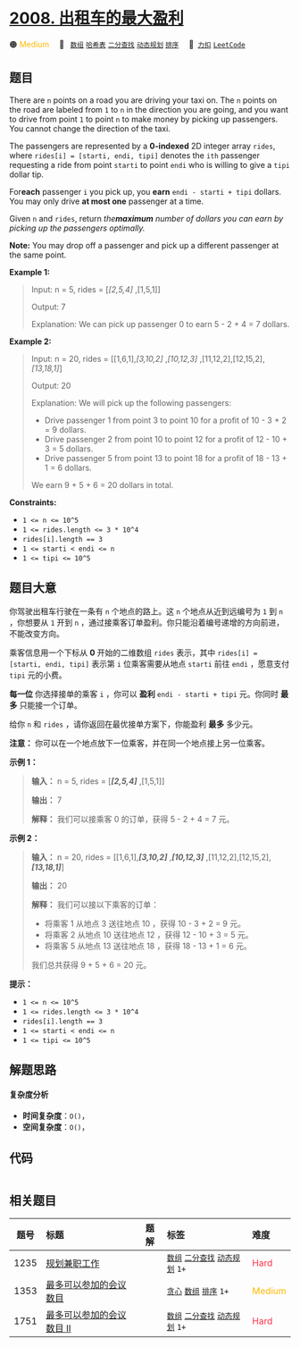 # [2008. 出租车的最大盈利](https://2xiao.github.io/leetcode-js/problem/2008.html)

🟠 <font color=#ffb800>Medium</font>&emsp; 🔖&ensp; [`数组`](/tag/array.md) [`哈希表`](/tag/hash-table.md) [`二分查找`](/tag/binary-search.md) [`动态规划`](/tag/dynamic-programming.md) [`排序`](/tag/sorting.md)&emsp; 🔗&ensp;[`力扣`](https://leetcode.cn/problems/maximum-earnings-from-taxi) [`LeetCode`](https://leetcode.com/problems/maximum-earnings-from-taxi)

## 题目

There are `n` points on a road you are driving your taxi on. The `n` points on
the road are labeled from `1` to `n` in the direction you are going, and you
want to drive from point `1` to point `n` to make money by picking up
passengers. You cannot change the direction of the taxi.

The passengers are represented by a **0-indexed** 2D integer array `rides`,
where `rides[i] = [starti, endi, tipi]` denotes the `ith` passenger requesting
a ride from point `starti` to point `endi` who is willing to give a `tipi`
dollar tip.

For**each** passenger `i` you pick up, you **earn** `endi - starti + tipi`
dollars. You may only drive **at most one** passenger at a time.

Given `n` and `rides`, return _the**maximum** number of dollars you can earn
by picking up the passengers optimally._

**Note:** You may drop off a passenger and pick up a different passenger at
the same point.



**Example 1:**

> Input: n = 5, rides = [_[2,5,4]_ ,[1,5,1]]
> 
> Output: 7
> 
> Explanation: We can pick up passenger 0 to earn 5 - 2 + 4 = 7 dollars.

**Example 2:**

> Input: n = 20, rides = [[1,6,1],_[3,10,2]_ ,_[10,12,3]_ ,[11,12,2],[12,15,2],_[13,18,1]_]
> 
> Output: 20
> 
> Explanation: We will pick up the following passengers:
> - Drive passenger 1 from point 3 to point 10 for a profit of 10 - 3 + 2 = 9 dollars.
> - Drive passenger 2 from point 10 to point 12 for a profit of 12 - 10 + 3 = 5 dollars.
> - Drive passenger 5 from point 13 to point 18 for a profit of 18 - 13 + 1 = 6 dollars.
> 
> We earn 9 + 5 + 6 = 20 dollars in total.



**Constraints:**

  * `1 <= n <= 10^5`
  * `1 <= rides.length <= 3 * 10^4`
  * `rides[i].length == 3`
  * `1 <= starti < endi <= n`
  * `1 <= tipi <= 10^5`


## 题目大意

你驾驶出租车行驶在一条有 `n` 个地点的路上。这 `n` 个地点从近到远编号为 `1` 到 `n` ，你想要从 `1` 开到 `n`
，通过接乘客订单盈利。你只能沿着编号递增的方向前进，不能改变方向。

乘客信息用一个下标从 **0**  开始的二维数组 `rides` 表示，其中 `rides[i] = [starti, endi, tipi]` 表示第
`i` 位乘客需要从地点 `starti` 前往 `endi` ，愿意支付 `tipi` 元的小费。

**每一位** 你选择接单的乘客 `i` ，你可以 **盈利**  `endi - starti + tipi` 元。你同时 **最多**
只能接一个订单。

给你 `n` 和 `rides` ，请你返回在最优接单方案下，你能盈利 **最多**  多少元。

**注意：** 你可以在一个地点放下一位乘客，并在同一个地点接上另一位乘客。



**示例 1：**

> 
> 
> 
> 
> 
> **输入：** n = 5, rides = [_**[2,5,4]**_ ,[1,5,1]]
> 
> **输出：** 7
> 
> **解释：** 我们可以接乘客 0 的订单，获得 5 - 2 + 4 = 7 元。
> 
> 

**示例 2：**

> 
> 
> 
> 
> 
> **输入：** n = 20, rides = [[1,6,1],**_[3,10,2]_** ,_**[10,12,3]**_ ,[11,12,2],[12,15,2],**_[13,18,1]_**]
> 
> **输出：** 20
> 
> **解释：** 我们可以接以下乘客的订单：
> - 将乘客 1 从地点 3 送往地点 10 ，获得 10 - 3 + 2 = 9 元。
> - 将乘客 2 从地点 10 送往地点 12 ，获得 12 - 10 + 3 = 5 元。
> - 将乘客 5 从地点 13 送往地点 18 ，获得 18 - 13 + 1 = 6 元。
> 
> 我们总共获得 9 + 5 + 6 = 20 元。



**提示：**

  * `1 <= n <= 10^5`
  * `1 <= rides.length <= 3 * 10^4`
  * `rides[i].length == 3`
  * `1 <= starti < endi <= n`
  * `1 <= tipi <= 10^5`


## 解题思路

#### 复杂度分析

- **时间复杂度**：`O()`，
- **空间复杂度**：`O()`，

## 代码

```javascript

```

## 相关题目

<!-- prettier-ignore -->
| 题号 | 标题 | 题解 | 标签 | 难度 |
| :------: | :------ | :------: | :------ | :------ |
| 1235 | [规划兼职工作](https://leetcode.com/problems/maximum-profit-in-job-scheduling) |  |  [`数组`](/tag/array.md) [`二分查找`](/tag/binary-search.md) [`动态规划`](/tag/dynamic-programming.md) `1+` | <font color=#ff334b>Hard</font> |
| 1353 | [最多可以参加的会议数目](https://leetcode.com/problems/maximum-number-of-events-that-can-be-attended) |  |  [`贪心`](/tag/greedy.md) [`数组`](/tag/array.md) [`排序`](/tag/sorting.md) `1+` | <font color=#ffb800>Medium</font> |
| 1751 | [最多可以参加的会议数目 II](https://leetcode.com/problems/maximum-number-of-events-that-can-be-attended-ii) |  |  [`数组`](/tag/array.md) [`二分查找`](/tag/binary-search.md) [`动态规划`](/tag/dynamic-programming.md) `1+` | <font color=#ff334b>Hard</font> |